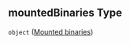## mountedBinaries Type

`object` ([Mounted binaries](service-properties-modules-properties-module-properties-mounted-binaries.md))
